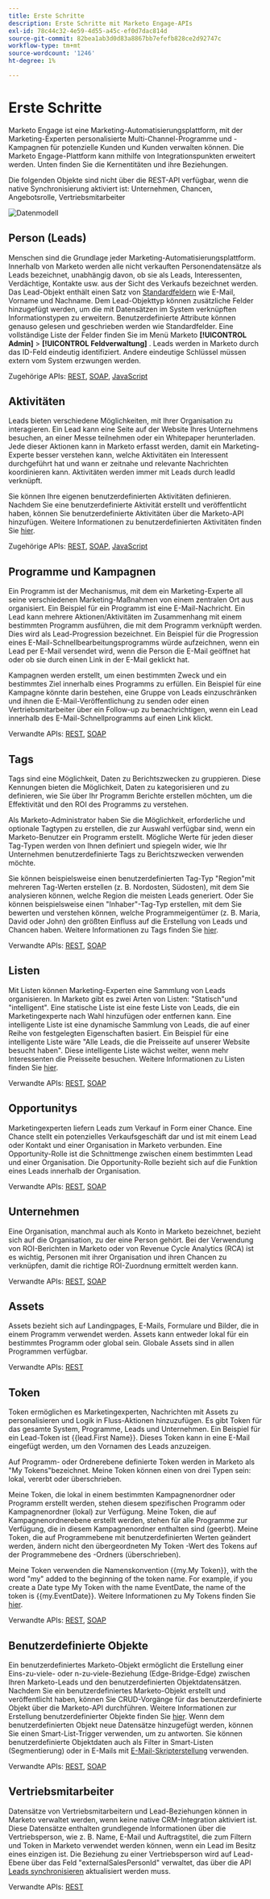 ```yaml
---
title: Erste Schritte
description: Erste Schritte mit Marketo Engage-APIs
exl-id: 78c44c32-4e59-4d55-a45c-ef0d7dac814d
source-git-commit: 82bea1ab3d0d83a8867bb7efefb828ce2d92747c
workflow-type: tm+mt
source-wordcount: '1246'
ht-degree: 1%

---
```


# Erste Schritte

Marketo Engage ist eine Marketing-Automatisierungsplattform, mit der Marketing-Experten personalisierte Multi-Channel-Programme und -Kampagnen für potenzielle Kunden und Kunden verwalten können. Die Marketo Engage-Plattform kann mithilfe von Integrationspunkten erweitert werden. Unten finden Sie die Kernentitäten und ihre Beziehungen.

Die folgenden Objekte sind nicht über die REST-API verfügbar, wenn die native Synchronisierung aktiviert ist: Unternehmen, Chancen, Angebotsrolle, Vertriebsmitarbeiter

![Datenmodell](assets/data_model.png)

## Person (Leads)

Menschen sind die Grundlage jeder Marketing-Automatisierungsplattform. Innerhalb von Marketo werden alle nicht verkauften Personendatensätze als Leads bezeichnet, unabhängig davon, ob sie als Leads, Interessenten, Verdächtige, Kontakte usw. aus der Sicht des Verkaufs bezeichnet werden. Das Lead-Objekt enthält einen Satz von [Standardfeldern](https://developer.adobe.com/marketo-apis/api/mapi/#tag/Leads/operation/getLeadFieldsUsingGET) wie E-Mail, Vorname und Nachname. Dem Lead-Objekttyp können zusätzliche Felder hinzugefügt werden, um die mit Datensätzen im System verknüpften Informationstypen zu erweitern. Benutzerdefinierte Attribute können genauso gelesen und geschrieben werden wie Standardfelder. Eine vollständige Liste der Felder finden Sie im Menü Marketo **[!UICONTROL Admin]** > **[!UICONTROL Feldverwaltung]** . Leads werden in Marketo durch das ID-Feld eindeutig identifiziert. Andere eindeutige Schlüssel müssen extern vom System erzwungen werden.

Zugehörige APIs: [REST](https://developer.adobe.com/marketo-apis/api/mapi/#tag/Leads), [SOAP](soap-api/leads.md), [JavaScript](javascript-api/lead-tracking.md#lead-tracking-api)

## Aktivitäten

Leads bieten verschiedene Möglichkeiten, mit Ihrer Organisation zu interagieren. Ein Lead kann eine Seite auf der Website Ihres Unternehmens besuchen, an einer Messe teilnehmen oder ein Whitepaper herunterladen. Jede dieser Aktionen kann in Marketo erfasst werden, damit ein Marketing-Experte besser verstehen kann, welche Aktivitäten ein Interessent durchgeführt hat und wann er zeitnahe und relevante Nachrichten koordinieren kann. Aktivitäten werden immer mit Leads durch leadId verknüpft.

Sie können Ihre eigenen benutzerdefinierten Aktivitäten definieren. Nachdem Sie eine benutzerdefinierte Aktivität erstellt und veröffentlicht haben, können Sie benutzerdefinierte Aktivitäten über die Marketo-API hinzufügen. Weitere Informationen zu benutzerdefinierten Aktivitäten finden Sie [hier](https://experienceleague.adobe.com/en/docs/marketo/using/product-docs/administration/marketo-custom-activities/understanding-custom-activities).

Zugehörige APIs: [REST](https://developer.adobe.com/marketo-apis/api/mapi/#tag/Activities), [SOAP](soap-api/activities.md), [JavaScript](javascript-api/lead-tracking.md#munchkin-behavior)

## Programme und Kampagnen

Ein Programm ist der Mechanismus, mit dem ein Marketing-Experte all seine verschiedenen Marketing-Maßnahmen von einem zentralen Ort aus organisiert. Ein Beispiel für ein Programm ist eine E-Mail-Nachricht. Ein Lead kann mehrere Aktionen/Aktivitäten im Zusammenhang mit einem bestimmten Programm ausführen, die mit dem Programm verknüpft werden. Dies wird als Lead-Progression bezeichnet. Ein Beispiel für die Progression eines E-Mail-Schnellbearbeitungsprogramms würde aufzeichnen, wenn ein Lead per E-Mail versendet wird, wenn die Person die E-Mail geöffnet hat oder ob sie durch einen Link in der E-Mail geklickt hat.

Kampagnen werden erstellt, um einen bestimmten Zweck und ein bestimmtes Ziel innerhalb eines Programms zu erfüllen. Ein Beispiel für eine Kampagne könnte darin bestehen, eine Gruppe von Leads einzuschränken und ihnen die E-Mail-Veröffentlichung zu senden oder einen Vertriebsmitarbeiter über ein Follow-up zu benachrichtigen, wenn ein Lead innerhalb des E-Mail-Schnellprogramms auf einen Link klickt.

Verwandte APIs: [REST](https://developer.adobe.com/marketo-apis/api/mapi/#tag/Campaigns), [SOAP](soap-api/getcampaignsforsource.md)

## Tags

Tags sind eine Möglichkeit, Daten zu Berichtszwecken zu gruppieren. Diese Kennungen bieten die Möglichkeit, Daten zu kategorisieren und zu definieren, wie Sie über Ihr Programm Berichte erstellen möchten, um die Effektivität und den ROI des Programms zu verstehen.

Als Marketo-Administrator haben Sie die Möglichkeit, erforderliche und optionale Tagtypen zu erstellen, die zur Auswahl verfügbar sind, wenn ein Marketo-Benutzer ein Programm erstellt. Mögliche Werte für jeden dieser Tag-Typen werden von Ihnen definiert und spiegeln wider, wie Ihr Unternehmen benutzerdefinierte Tags zu Berichtszwecken verwenden möchte.

Sie können beispielsweise einen benutzerdefinierten Tag-Typ &quot;Region&quot;mit mehreren Tag-Werten erstellen (z. B. Nordosten, Südosten), mit dem Sie analysieren können, welche Region die meisten Leads generiert. Oder Sie können beispielsweise einen &quot;Inhaber&quot;-Tag-Typ erstellen, mit dem Sie bewerten und verstehen können, welche Programmeigentümer (z. B. Maria, David oder John) den größten Einfluss auf die Erstellung von Leads und Chancen haben. Weitere Informationen zu Tags finden Sie [hier](https://experienceleague.adobe.com/en/docs/marketo/using/product-docs/core-marketo-concepts/programs/working-with-programs/understanding-tags).

Verwandte APIs: [REST](https://developer.adobe.com/marketo-apis/api/asset/), [SOAP](soap-api/gettags.md)

## Listen

Mit Listen können Marketing-Experten eine Sammlung von Leads organisieren. In Marketo gibt es zwei Arten von Listen: &quot;Statisch&quot;und &quot;intelligent&quot;. Eine statische Liste ist eine feste Liste von Leads, die ein Marketingexperte nach Wahl hinzufügen oder entfernen kann. Eine intelligente Liste ist eine dynamische Sammlung von Leads, die auf einer Reihe von festgelegten Eigenschaften basiert. Ein Beispiel für eine intelligente Liste wäre &quot;Alle Leads, die die Preisseite auf unserer Website besucht haben&quot;. Diese intelligente Liste wächst weiter, wenn mehr Interessenten die Preisseite besuchen. Weitere Informationen zu Listen finden Sie [hier](https://experienceleague.adobe.com/en/docs/marketo/using/home).

Verwandte APIs: [REST](https://developer.adobe.com/marketo-apis/api/asset/#tag/Static-Lists), [SOAP](soap-api/getimporttoliststatus.md)

## Opportunitys

Marketingexperten liefern Leads zum Verkauf in Form einer Chance. Eine Chance stellt ein potenzielles Verkaufsgeschäft dar und ist mit einem Lead oder Kontakt und einer Organisation in Marketo verbunden. Eine Opportunity-Rolle ist die Schnittmenge zwischen einem bestimmten Lead und einer Organisation. Die Opportunity-Rolle bezieht sich auf die Funktion eines Leads innerhalb der Organisation.

Verwandte APIs: [REST](https://developer.adobe.com/marketo-apis/api/mapi/#tag/Opportunities), [SOAP](soap-api/getmobjects.md)

## Unternehmen

Eine Organisation, manchmal auch als Konto in Marketo bezeichnet, bezieht sich auf die Organisation, zu der eine Person gehört. Bei der Verwendung von ROI-Berichten in Marketo oder von Revenue Cycle Analytics (RCA) ist es wichtig, Personen mit ihrer Organisation und ihren Chancen zu verknüpfen, damit die richtige ROI-Zuordnung ermittelt werden kann.

Verwandte APIs: [REST](https://developer.adobe.com/marketo-apis/api/mapi/#tag/Companies), [SOAP](soap-api/leads.md)

## Assets

Assets bezieht sich auf Landingpages, E-Mails, Formulare und Bilder, die in einem Programm verwendet werden. Assets kann entweder lokal für ein bestimmtes Programm oder global sein. Globale Assets sind in allen Programmen verfügbar.

Verwandte APIs: [REST](https://developer.adobe.com/marketo-apis/api/asset/)

## Token

Token ermöglichen es Marketingexperten, Nachrichten mit Assets zu personalisieren und Logik in Fluss-Aktionen hinzuzufügen. Es gibt Token für das gesamte System, Programme, Leads und Unternehmen. Ein Beispiel für ein Lead-Token ist {{lead.First Name}}. Dieses Token kann in eine E-Mail eingefügt werden, um den Vornamen des Leads anzuzeigen.

Auf Programm- oder Ordnerebene definierte Token werden in Marketo als &quot;My Tokens&quot;bezeichnet. Meine Token können einen von drei Typen sein: lokal, vererbt oder überschrieben.

Meine Token, die lokal in einem bestimmten Kampagnenordner oder Programm erstellt werden, stehen diesem spezifischen Programm oder Kampagnenordner (lokal) zur Verfügung. Meine Token, die auf Kampagnenordnerebene erstellt werden, stehen für alle Programme zur Verfügung, die in diesem Kampagnenordner enthalten sind (geerbt). Meine Token, die auf Programmebene mit benutzerdefinierten Werten geändert werden, ändern nicht den übergeordneten My Token -Wert des Tokens auf der Programmebene des -Ordners (überschrieben).

Meine Token verwenden die Namenskonvention {{my.My Token}}, with the word "my" added to the beginning of the token name. For example, if you create a Date type My Token with the name EventDate, the name of the token is {{my.EventDate}}. Weitere Informationen zu My Tokens finden Sie [hier](https://experienceleague.adobe.com/en/docs/marketo/using/product-docs/core-marketo-concepts/programs/tokens/understanding-my-tokens-in-a-program).

Verwandte APIs: [REST](https://developer.adobe.com/marketo-apis/api/asset/#tag/Tokens), [SOAP](soap-api/getcampaignsforsource.md)

## Benutzerdefinierte Objekte

Ein benutzerdefiniertes Marketo-Objekt ermöglicht die Erstellung einer Eins-zu-viele- oder n-zu-viele-Beziehung (Edge-Bridge-Edge) zwischen Ihren Marketo-Leads und den benutzerdefinierten Objektdatensätzen. Nachdem Sie ein benutzerdefiniertes Marketo-Objekt erstellt und veröffentlicht haben, können Sie CRUD-Vorgänge für das benutzerdefinierte Objekt über die Marketo-API durchführen. Weitere Informationen zur Erstellung benutzerdefinierter Objekte finden Sie [hier](https://experienceleague.adobe.com/en/docs/marketo/using/home). Wenn dem benutzerdefinierten Objekt neue Datensätze hinzugefügt werden, können Sie einen Smart-List-Trigger verwenden, um zu antworten. Sie können benutzerdefinierte Objektdaten auch als Filter in Smart-Listen (Segmentierung) oder in E-Mails mit [E-Mail-Skripterstellung](email-scripting.md) verwenden.

Verwandte APIs: [REST](https://developer.adobe.com/marketo-apis/api/mapi/#tag/Custom-Objects), [SOAP](soap-api/custom-objects.md)

## Vertriebsmitarbeiter

Datensätze von Vertriebsmitarbeitern und Lead-Beziehungen können in Marketo verwaltet werden, wenn keine native CRM-Integration aktiviert ist. Diese Datensätze enthalten grundlegende Informationen über die Vertriebsperson, wie z. B. Name, E-Mail und Auftragstitel, die zum Filtern und Token in Marketo verwendet werden können, wenn ein Lead im Besitz eines einzigen ist. Die Beziehung zu einer Vertriebsperson wird auf Lead-Ebene über das Feld &quot;externalSalesPersonId&quot; verwaltet, das über die API [Leads synchronisieren](https://developer.adobe.com/marketo-apis/api/mapi/#tag/Leads/operation/syncLeadUsingPOST) aktualisiert werden muss.

Verwandte APIs: [REST](https://developer.adobe.com/marketo-apis/api/mapi/#tag/Sales-Persons)
